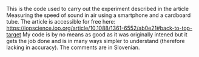 This is the code used to carry out the experiment described in the article Measuring the speed of sound in air using a smartphone and a cardboard tube.
The article is accessible for free here: https://iopscience.iop.org/article/10.1088/1361-6552/ab0e21#back-to-top-target
My code is by no means as good as it was originally intened but it gets the job done and is in many ways simpler to understand (therefore lacking in accuracy).
The comments are in Slovenian.
